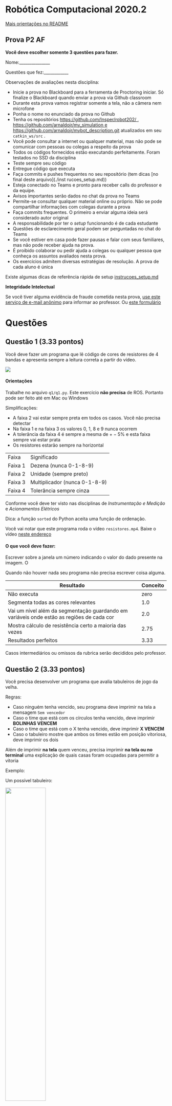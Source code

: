# Robótica Computacional 2020.2

[Mais orientações no README](./README.md)

## Prova P2 AF

**Você deve escolher somente 3 questões para fazer.**


Nome:_______________


Questões que fez:____________


Observações de avaliações nesta disciplina:

* Inicie a prova no Blackboard para a ferramenta de Proctoring iniciar. Só finalize o Blackboard quando enviar a prova via Github classroom
* Durante esta prova vamos registrar somente a tela, não a câmera nem microfone
* Ponha o nome no enunciado da prova no Github
* Tenha os repositórios https://github.com/Insper/robot202/ ,  https://github.com/arnaldojr/my_simulation e https://github.com/arnaldojr/mybot_description.git  atualizados em seu `catkin_ws/src` .
* Você pode consultar a internet ou qualquer material, mas não pode se comunicar com pessoas ou colegas a respeito da prova
* Todos os códigos fornecidos estão executando perfeitamente. Foram testados no SSD da disciplina
* Teste sempre seu código
* Entregue código que executa
* Faça commits e pushes frequentes no seu repositório (tem dicas [no final deste arquivo](./inst
rucoes_setup.md))
* Esteja conectado no Teams e pronto para receber calls do professor e da equipe. 
* Avisos importantes serão dados no chat da prova no Teams
* Permite-se consultar qualquer material online ou próprio. Não se pode compartilhar informações com colegas durante a prova
* Faça commits frequentes. O primeiro a enviar alguma ideia será considerado autor original
* A responsabilidade por ter o *setup* funcionando é de cada estudante
* Questões de esclarecimento geral podem ser perguntadas no chat do Teams
* Se você estiver em casa pode fazer pausas e falar com seus familiares, mas não pode receber ajuda na prova.
* É proibido colaborar ou pedir ajuda a colegas ou qualquer pessoa que conheça os assuntos avaliados nesta prova.
* Os exercícios admitem diversas estratégias de resolução. A prova de cada aluno é única


Existe algumas dicas de referência rápida de setup [instrucoes_setup.md](instrucoes_setup.md)

**Integridade Intelectual**

Se você tiver alguma evidência de fraude cometida nesta prova, [use este serviço de e-mail anônimo](https://www.guerrillamail.com/pt/compose)  para informar ao professor.  Ou [este formulário](https://forms.gle/JPhqjPmuKAHxmvwZ9)




# Questões


## Questão 1  (3.33 pontos)

Você deve fazer um programa que lê código de cores de resistores de 4 bandas e apresenta sempre a leitura correta a partir do vídeo.

![](./resistor_explicacao.png)


#### Orientações

Trabalhe no arquivo `q1/q1.py`. Este exercício **não precisa** de ROS. Portanto pode ser feito até em Mac ou Windows
                                                            
Simplificações:
* A faixa 2 vai estar sempre preta em todos os casos. Você não precisa detectar
* Na faixa 1 e na faixa 3 os valores 0, 1, 8 e 9 nunca ocorrem
* A tolerância da faixa 4 é sempre a mesma de $+-5\%$ e esta faixa sempre vai estar prata
* Os resistores estarão sempre na horizontal


|     |     |
| --- | --- |
| Faixa | Significado |
| Faixa 1 | Dezena (nunca 0-1-8-9) |
| Faixa 2 | Unidade (sempre preto) |
| Faixa 3 | Multiplicador (nunca 0-1-8-9) |
| Faixa 4 | Tolerância sempre cinza |

Conforme você deve ter visto nas disciplinas de *Instrumentação e Medição* e *Acionamentos Elétricos* 


Dica:  a função `sorted` do Python aceita uma função de ordenação.




Você vai notar que este programa roda o vídeo `resistores.mp4`. Baixe o vídeo [neste endereço](https://github.com/Insper/robot20/raw/master/media/resistores.mp4)


#### O que você deve fazer:

Escrever sobre a janela um número indicando o valor do dado presente na imagem.  O

Quando não houver nada seu programa não precisa escrever coisa alguma.  

|Resultado| Conceito| 
|---|---|
| Não executa | zero |
| Segmenta todas as cores relevantes | 1.0|
| Vai um nível além da segmentação guardando em variáveis onde estão as regiões de cada cor  | 2.0|
| Mostra cálculo de resistência certo a maioria das vezes | 2.75 |
| Resultados perfeitos | 3.33|

Casos intermediários ou omissos da rubrica serão decididos pelo professor.


## Questão 2  (3.33 pontos)

Você precisa desenvolver um programa que avalia tabuleiros de jogo da velha.

Regras:
* Caso ninguém tenha vencido, seu programa deve imprimir na tela a mensagem `Sem vencedor`
* Caso o time que está com os círculos tenha vencido, deve imprimir **BOLINHAS VENCEM**
* Caso o time que está com o X tenha vencido, deve imprimir **X VENCEM**
* Caso o tabuleiro mostre que ambos os times estão em posição vitoriosa, deve imprimir os dois

Além de imprimir **na tela** quem venceu, precisa imprimir **na tela ou no terminal** uma explicação de quais casas foram ocupadas para permitir a vitoria




Exemplo: 

Um possível tabuleiro:

<img width=50% src="./jogo_velha_explicacao.png"></img>

Considere que os índices são assim

<img width=50% src="./jogo_velha_indices.png"></img>

**Desta forma, para o exemplo acima, a saída na tela seria:*

BOLINHAS vencem

**Na tela ou no console:**

BOLINHAS vencem. Posição: `(2,0), (1,1), (0,2)``








#### Orientações

Trabalhe no arquivo `q2/q2.py`. Este exercício **não precisa** de ROS. Portanto pode ser feito até em Mac ou Windows

Você vai notar que este programa roda o vídeo `jogovelha.mp4`. Baixe o vídeo [neste endereço](https://github.com/Insper/robot20/raw/master/media/jogovelha.mp4)


#### O que você deve fazer:


Dica: Pode ser interessante rever filtros lineares e detectores de cantos. Mas dá para resolver sem este recurso


|Resultado| Conceito| 
|---|---|
| Não executa | zero |
| Segmenta ou filtra a imagem baseado em cores ou canais da imagem e produz output visual| 0.6|
| Identifica um dos elementos X ou O corretamente com output claro | 1.3|
|Identifica o outro corretamente com output claro| 2.1 |
| Dá resultados mas não está perfeito | 2.6 |
| Resultados perfeitos | 3.33|


Casos intermediários ou omissos da rubrica serão decididos pelo professor.



## Questões de ROS

**Atenção: ** 

Para fazer estra questão você precisa ter o `my_simulation` e o `mybot_description` atualizado.

    cd ~/catkin_ws/src
    cd my_simulation
    git stash
    git pull

Ou então se ainda não tiver:

    cd ~/catkin_ws/src
    git clone https://github.com/arnaldojr/my_simulation.git

Para o mybot_description:

    cd ~/catkin_ws/src
    cd mybot_description
    git stash
    git pull

Ou então se ainda não tiver:

    cd ~/catkin_ws/src
    git clone https://github.com/arnaldojr/mybot_description



Em seguida faça o [catkin_make](./instrucoes_setup.md). 


## Questão 3

Para executar o cenário, faça:

    roslaunch my_simulation pista_u.launch


Seu robô está num cenário como o que pode ser visto na figura: 

<img src="./pista_u_ids.jpg" width=75%></img>


#### O que é para fazer

Faça o robô seguir a pista amarela até encontrar o ID 20. Quando ele encontrar o ID 20 deve levantar as mãos para cima e começar a girar ao redor de seu próprio eixo. 

Você e seus colegas podem reusar o próprio projeto. 

**Mas não podem se comunicar nem colaborar durante a prova**

#### Detalhes de como rodar


O código para este exercício deve estar em: `p2_202/scripts/Q3.py`

Para rodar, recomendamos que faça:

    roslaunch my_simulation pista_u.launch

Depois o controlador do braço:

    roslaunch mybot_description mybot_control2.launch 	


Depois o seu código:

    rosrun p1_202 Q3.py



|Resultado| Conceito| 
|---|---|
| Não executa | 0 |
| Filtra o amarelo| 0.5|
| Analisa a imagem do amarelo e toma decisão para dirigir | 1.0|
| Segue pista | 2.0 |
|Detecta ARUCO | 2.5|
| Gira e mexe a garra no final | 3.33|


Casos intermediários ou omissos da rubrica serão decididos pelo professor.



## Questão 4 (3.33 pontos)

<img src="rampa.jpg"> width=50%></img>

Seu robô está no cenário visível abaixo:


    roslaunch my_simulation rampa.launch



#### O que é para fazer

Faça o robô seguir a pista e parar perto do bloco azul do final.

Cuidado que a pista é escorregadia.

Sensores que você pode usar: 
* Camera
* Laser 
* IMU

#### Detalhes de como rodar


O código para este exercício está em: `p1_202/scripts/Q4.py`

Para rodar, recomendamos que faça:

    roslaunch my_simulation rampa.launch

Depois:

    rosrun p2_202 Q4.py



|Resultado| Conceito| 
|---|---|
| Não executa | 0 |
| Faz o robô chegar ao fim em malha aberta - só com velocidades | 1.0 |
| Usa algum sensor para alinhar o robô | 2.0 |
| Usa mais de um sensor para alinhar e parar  mas o resultado não é perfeito | 2.8|
| Funciona perfeitamente | 3.33|


Casos intermediários ou omissos da rubrica serão decididos pelo professor.
